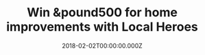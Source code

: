 ---
campaign-uuid: "c-89232165-f51a-4e9d-a55a-1aa23869ef4d"
type: "Preview"
category: "Tickets"
date: "2018-02-02T00:00:00.000Z"
end-date: "2018-02-15T23:59:00.000Z"
disable-form: false
is_promoted: true
has_entry_page: true
title: "Win &pound500 for home improvements with Local Heroes"
competition-description: "Win localheroes.com Win localheroes.com Win localheroes.com\
  \ Win localheroes.com Win localheroes.com <br />Visit NME AAA for a chance to win\
  \ by 23.59 on Wed 7th February"
hero-header: "Win localheroes.com"
terms-confirmation: "I agree to the competition <a href=\"../etc/localheroes-competition-terms-and-conditions.pdf\"\
  \ target=\"_blank\">Terms &amp; Conditions</a> and to create an account with NME\
  \ AAA."
banner-img: "localheroes-logo.jpg"
logo-left-href: "https://www.localheroes.com/"
logo-left-image: "localheroes-logo.jpg"
logo-left-title: "British Gas Local Heroes"
bg-image-hero: "localheroes-logo.jpg"
bg-image-first: "localheroes-logo.jpg"
bg-image-second: "localheroes-logo.jpg"
section1-content: "<p> Local Heroes is a separate business unit that has been set\
  \ up by British Gas to redefine the way that trade related jobs are done around\
  \ the home. </p> <p> We’re a mix of people from world class consumer internet companies\
  \ and experts from within British Gas that understand great online experiences and\
  \ what’s involved in completing professional trade related jobs inside peoples homes.</p>"
section2-content: "<p> Local Heroes is a separate business unit that has been set\
  \ up by British Gas to redefine the way that trade related jobs are done around\
  \ the home. </p> <p> We’re a mix of people from world class consumer internet companies\
  \ and experts from within British Gas that understand great online experiences and\
  \ what’s involved in completing professional trade related jobs inside peoples homes.</p>"
entry-title: "Win localheroes.com"
entry-content: "<p> Win localheroes.com</p> <p> Enter the draw to win localheroes\
  \ by completing the form below before 11.59pm on 24/01/2018. FORM BELOW</p>"
entry-extension: "nme/local-heroes-extension.html"
has-winner: false
---